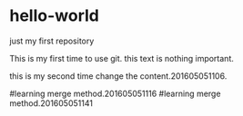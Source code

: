 # hello-world
just my first repository

This is my first time to use git.
this text is nothing important.

this is my second time change the content.201605051106.



#learning merge method.201605051116
#learning merge method.201605051141